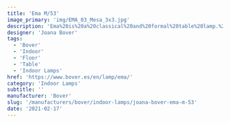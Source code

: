 ```yaml
---
title: 'Ema M/53'
image_primary: 'img/EMA_03_Mesa_3x3.jpg'
description: 'Ema%20is%20a%20classical%20and%20formal%20table%20lamp.%20As%20most%20of%20our%20products%2C%20it%20has%20brass%20stem%20and%20a%A0%203%20mm%20stainless%20stainless%20steel%20base.%20Both%20materials%20are%20chrome%20or%20nickel%20plated.%20The%20square%20%A0stem%20holding%20the%20shade%20is%20also%20available%20with%20leather%2C%20either%20in%20chocolate%20or%20caramel%20brown.%20The%20shade%20is%20rectangular%20and%20offers%20an%20indirect%2C%20soft%20and%20comfortable%20light.%0A%0A'
designer: 'Joana Bover'
tags:
  - 'Bover'
  - 'Indoor'
  - 'Floor'
  - 'Table'
  - 'Indoor Lamps'
href: 'https://www.bover.es/en/lamp/ema/'
category: 'Indoor Lamps'
subtitle: ''
manufacturer: 'Bover'
slug: '/manufacturers/bover/indoor-lamps/joana-bover-ema-m-53'
date: '2021-02-17'
---
```

